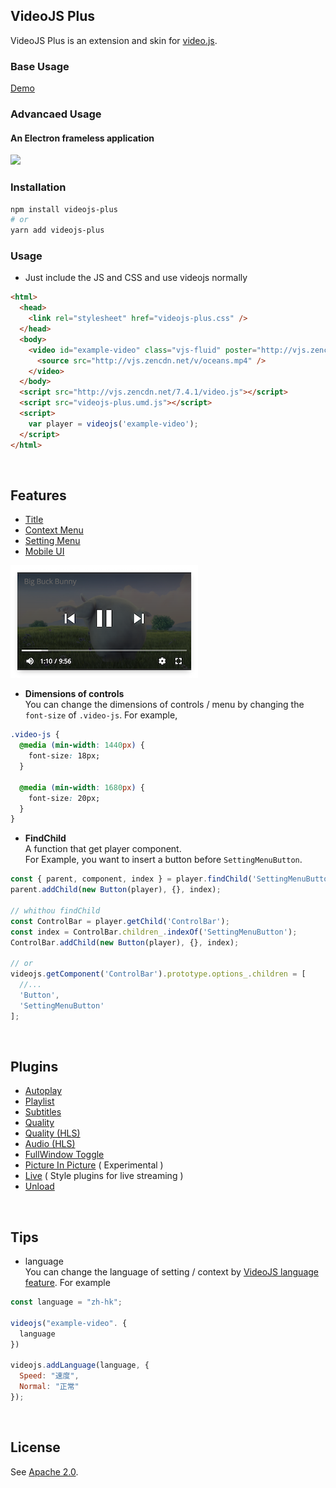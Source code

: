 ## VideoJS Plus

VideoJS Plus is an extension and skin for [video.js](https://github.com/videojs/video.js). <br>

### Base Usage

[Demo](https://pong420.github.io/videojs-plus/examples/)

### Advancaed Usage

#### An Electron frameless application

<img src="./screenshot/electron-frameless-player.png">

### Installation

```bash
npm install videojs-plus
# or
yarn add videojs-plus
```

### Usage

- Just include the JS and CSS and use videojs normally

```html
<html>
  <head>
    <link rel="stylesheet" href="videojs-plus.css" />
  </head>
  <body>
    <video id="example-video" class="vjs-fluid" poster="http://vjs.zencdn.net/v/oceans.png">
      <source src="http://vjs.zencdn.net/v/oceans.mp4" />
    </video>
  </body>
  <script src="http://vjs.zencdn.net/7.4.1/video.js"></script>
  <script src="videojs-plus.umd.js"></script>
  <script>
    var player = videojs('example-video');
  </script>
</html>
```

<br>

## Features

- [Title](./guide/Title.md)
- [Context Menu](./guide/ContextMenu.md)
- [Setting Menu](./guide/SettingMenu.md)
- [Mobile UI](./guide/Mobile.md)

<img src="./screenshot/mobileui.control.small.png" width="300">

- **Dimensions of controls**<br>
  You can change the dimensions of controls / menu by changing the `font-size` of `.video-js`. For example,

```css
.video-js {
  @media (min-width: 1440px) {
    font-size: 18px;
  }

  @media (min-width: 1680px) {
    font-size: 20px;
  }
}
```

- **FindChild** <br>
  A function that get player component. <br>
  For Example, you want to insert a button before `SettingMenuButton`.

```js
const { parent, component, index } = player.findChild('SettingMenuButton')[0];
parent.addChild(new Button(player), {}, index);

// whithou findChild
const ControlBar = player.getChild('ControlBar');
const index = ControlBar.children_.indexOf('SettingMenuButton');
ControlBar.addChild(new Button(player), {}, index);

// or
videojs.getComponent('ControlBar').prototype.options_.children = [
  //...
  'Button',
  'SettingMenuButton'
];
```

<br>

## Plugins

- [Autoplay](./guide/plugins/Autoplay.md)
- [Playlist](./guide/plugins/Playlist.md)
- [Subtitles](./guide/plugins/Subtitles.md)
- [Quality](./guide/plugins/Quality.md)
- [Quality (HLS)](./guide/plugins/QualityHls.md)
- [Audio (HLS)](./guide/plugins/Audio.md)
- [FullWindow Toggle](./guide/plugins/FullWindow.md)
- [Picture In Picture](./guide/plugins/PictureInPicture.md) ( Experimental )
- [Live](./guide/plugins/Live.md) ( Style plugins for live streaming )
- [Unload](./guide/plugins/Unload.md)

<br>

## Tips

- language <br>
  You can change the language of setting / context by [VideoJS language feature](https://docs.videojs.com/docs/guides/languages.html). For example

```js
const language = "zh-hk";

videojs("example-video". {
  language
})

videojs.addLanguage(language, {
  Speed: "速度",
  Normal: "正常"
});
```

<br>

## License

See [Apache 2.0](LICENSE).
